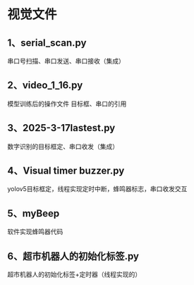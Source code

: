 # 视觉文件
## 1、serial_scan.py
串口号扫描、串口发送、串口接收（集成）
## 2、video_1_16.py
模型训练后的操作文件
目标框、串口的引用
## 3、2025-3-17lastest.py
数字识别的目标框定、串口收发（集成）
## 4、Visual timer buzzer.py
yolov5目标框定，线程实现定时中断，蜂鸣器标志，串口收发交互
## 5、myBeep
软件实现蜂鸣器代码
## 6、超市机器人的初始化标签.py
超市机器人的初始化标签+定时器（线程实现的）
